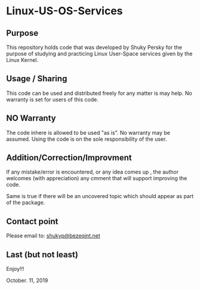 # Linux-US-OS-Services

## Purpose
This repository holds code that was developed by Shuky Persky for the purpose of 
studying and practicing Linux User-Space services given by the Linux Kernel.

## Usage / Sharing
This code can be used and distributed freely for any matter is may help.
No warranty is set for users of this code.

## NO Warranty
The code inhere is allowed to be used "as is". No warranty may be assumed.
Using the code is on the sole responsibility of the user.

## Addition/Correction/Improvment
If any mistake/error is encountered, or any idea comes up , the author welcomes 
(with appreciation) any cmment that will support improving the code.

Same is true if there will be an uncovered topic which should appear as part 
of the package.

## Contact point
Please email to: shukyp@bezeqint.net

## Last (but not least)
Enjoy!!!

October. 11, 2019


